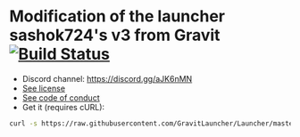 # Modification of the launcher sashok724's v3 from Gravit [![Build Status](https://travis-ci.com/GravitLauncher/Launcher.svg?branch=master)](https://travis-ci.com/GravitLauncher/Launcher)
* Discord channel: https://discord.gg/aJK6nMN
* [See license](LICENSE)
* [See code of conduct](CODE_OF_CONDUCT.md)
* Get it (requires cURL):
```sh
curl -s https://raw.githubusercontent.com/GravitLauncher/Launcher/master/get_it.sh | sh
```
